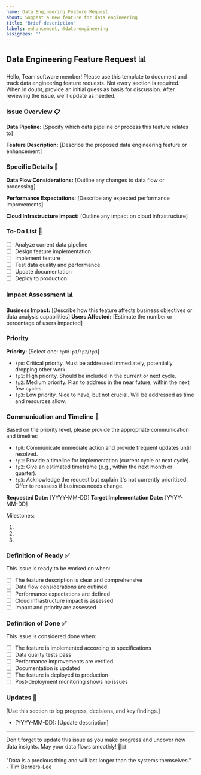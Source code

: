 ```yaml
---
name: Data Engineering Feature Request
about: Suggest a new feature for data engineering
title: "Brief description"
labels: enhancement, @data-engineering
assignees: ''
---
```


## Data Engineering Feature Request 📊

Hello, Team software member!
Please use this template to document and track data engineering feature requests.
Not every section is required.
When in doubt, provide an initial guess as basis for discussion.
After reviewing the issue, we'll update as needed.

### Issue Overview 📋

**Data Pipeline:** [Specify which data pipeline or process this feature relates to]

**Feature Description:** [Describe the proposed data engineering feature or enhancement]

### Specific Details 🔬

**Data Flow Considerations:** [Outline any changes to data flow or processing]

**Performance Expectations:** [Describe any expected performance improvements]

**Cloud Infrastructure Impact:** [Outline any impact on cloud infrastructure]

### To-Do List 📝
- [ ] Analyze current data pipeline
- [ ] Design feature implementation
- [ ] Implement feature
- [ ] Test data quality and performance
- [ ] Update documentation
- [ ] Deploy to production

### Impact Assessment 📊

**Business Impact:** [Describe how this feature affects business objectives or data analysis capabilities]
**Users Affected:** [Estimate the number or percentage of users impacted]

### Priority

**Priority:** [Select one: `!p0`/`!p1`/`!p2`/`!p3`]
- `!p0`: Critical priority. Must be addressed immediately, potentially dropping other work.
- `!p1`: High priority. Should be included in the current or next cycle.
- `!p2`: Medium priority. Plan to address in the near future, within the next few cycles.
- `!p3`: Low priority. Nice to have, but not crucial. Will be addressed as time and resources allow.

### Communication and Timeline 📅

Based on the priority level, please provide the appropriate communication and timeline:

- `!p0`: Communicate immediate action and provide frequent updates until resolved.
- `!p1`: Provide a timeline for implementation (current cycle or next cycle).
- `!p2`: Give an estimated timeframe (e.g., within the next month or quarter).
- `!p3`: Acknowledge the request but explain it's not currently prioritized. Offer to reassess if business needs change.

**Requested Date:** [YYYY-MM-DD]
**Target Implementation Date:** [YYYY-MM-DD]

Milestones:
1. [Milestone 1]: [Date]
2. [Milestone 2]: [Date]
3. [Milestone 3]: [Date]

### Definition of Ready ✅

This issue is ready to be worked on when:
- [ ] The feature description is clear and comprehensive
- [ ] Data flow considerations are outlined
- [ ] Performance expectations are defined
- [ ] Cloud infrastructure impact is assessed
- [ ] Impact and priority are assessed

### Definition of Done ✅

This issue is considered done when:
- [ ] The feature is implemented according to specifications
- [ ] Data quality tests pass
- [ ] Performance improvements are verified
- [ ] Documentation is updated
- [ ] The feature is deployed to production
- [ ] Post-deployment monitoring shows no issues

### Updates 🔄

[Use this section to log progress, decisions, and key findings.]

- [YYYY-MM-DD]: [Update description]

---

Don't forget to update this issue as you make progress and uncover new data insights.
May your data flows smoothly! 🌊📊


"Data is a precious thing and will last longer than the systems themselves." - Tim Berners-Lee